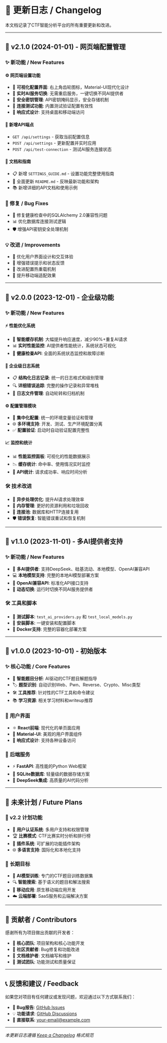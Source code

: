 # 🚀 更新日志 / Changelog

本文档记录了CTF智能分析平台的所有重要更新和改进。

---

## 🎉 v2.1.0 (2024-01-01) - **网页端配置管理**

### ✨ 新功能 / New Features

#### ⚙️ **网页端设置功能**
- 🎨 **可视化配置界面**: 右上角齿轮图标，Material-UI现代化设计
- 🔄 **实时AI服务切换**: 无需重启服务，一键切换不同AI提供者
- 🔐 **安全密钥管理**: API密钥掩码显示，安全存储机制
- 🧪 **连接测试功能**: 内置测试验证配置有效性
- 📱 **响应式设计**: 支持桌面和移动端访问

#### 🔧 **新增API端点**
- `GET /api/settings` - 获取当前配置信息
- `POST /api/settings` - 更新配置并实时应用
- `POST /api/test-connection` - 测试AI服务连接状态

#### 📖 **文档和指南**
- 📋 新增 `SETTINGS_GUIDE.md` - 设置功能完整使用指南
- 🔄 全面更新 `README.md` - 反映最新功能和架构
- 📚 新增详细的API文档和使用示例

### 🐛 修复 / Bug Fixes
- 🔧 修复健康检查中的SQLAlchemy 2.0兼容性问题
- 📊 优化数据库连接测试逻辑
- 🛡️ 增强API密钥安全处理机制

### 💡 改进 / Improvements
- 🎨 优化用户界面设计和交互体验
- 📝 增强错误提示和状态反馈
- 🔄 改进配置热重载机制
- 📱 提升移动端适配效果

---

## 🚀 v2.0.0 (2023-12-01) - **企业级功能**

### ✨ 新功能 / New Features

#### ⚡ **性能优化系统**
- 🧠 **智能缓存机制**: 大幅提升响应速度，减少90%+重复AI请求
- 📊 **实时性能监控**: AI提供者性能统计，系统状态可视化
- 🏥 **健康检查API**: 全面的系统状态监控和故障诊断

#### 📝 **企业级日志系统**
- 📋 **结构化日志记录**: 统一的日志格式和级别管理
- 🔍 **详细错误追踪**: 完整的操作记录和异常堆栈
- 📁 **日志文件管理**: 自动轮转和归档机制

#### ⚙️ **配置管理模块**
- 🔧 **集中化配置**: 统一的环境变量验证和管理
- 🌐 **多环境支持**: 开发、测试、生产环境配置分离
- ✅ **配置验证**: 启动时自动验证配置完整性

#### 📈 **监控和统计**
- 📊 **性能监控面板**: 可视化的性能数据展示
- 📉 **缓存统计**: 命中率、使用情况实时监控
- 🔄 **API统计**: 请求成功率、响应时间分析

### 🛠️ **技术改进**
- 🔄 **异步处理优化**: 提升AI请求处理效率
- 💾 **内存管理**: 更好的资源利用和垃圾回收
- 🔌 **连接池**: 数据库和HTTP连接复用
- 🛡️ **错误恢复**: 智能错误重试和恢复机制

---

## 🔄 v1.1.0 (2023-11-01) - **多AI提供者支持**

### ✨ 新功能 / New Features
- 🤖 **多AI提供者**: 支持DeepSeek、硅基流动、本地模型、OpenAI兼容API
- 💻 **本地模型支持**: 完整的本地AI模型部署方案
- 🔗 **OpenAI兼容API**: 标准化API接口支持
- 🔄 **动态切换**: 运行时切换不同AI服务提供者

### 🛠️ **工具和脚本**
- 📝 **测试脚本**: `test_ai_providers.py` 和 `test_local_models.py`
- 🚀 **安装脚本**: 一键安装和配置脚本
- 🐳 **Docker支持**: 完整的容器化部署方案

---

## 🎉 v1.0.0 (2023-10-01) - **初始版本**

### ✨ 核心功能 / Core Features
- 🧠 **智能题目分析**: AI驱动的CTF题目解题指导
- 🏷️ **题型识别**: 自动识别Web、Pwn、Reverse、Crypto、Misc类型
- 🛠️ **工具推荐**: 针对性的CTF工具和命令建议
- 📚 **学习资源**: 相关学习材料和writeup推荐

### 🎨 **用户界面**
- ⚛️ **React前端**: 现代化的单页面应用
- 🎨 **Material-UI**: 美观的用户界面组件
- 📱 **响应式设计**: 支持各种设备访问

### 🔧 **后端服务**
- ⚡ **FastAPI**: 高性能的Python Web框架
- 💾 **SQLite数据库**: 轻量级的数据存储方案
- 🤖 **DeepSeek集成**: 高质量的AI代码分析

---

## 🔮 未来计划 / Future Plans

### 🎯 **v2.2 计划功能**
- 🔐 **用户认证系统**: 多用户支持和权限管理
- 🏆 **比赛模式**: CTF比赛实时分析和排行榜
- 🔄 **插件系统**: 可扩展的功能插件架构
- 🌐 **多语言支持**: 国际化和本地化支持

### 🚀 **长期目标**
- 🧮 **AI模型训练**: 专门的CTF题目训练数据集
- 🔍 **智能搜索**: 基于语义的题目和解法搜索
- 📱 **移动应用**: 原生移动端应用开发
- ☁️ **云端部署**: SaaS服务和云端解决方案

---

## 🤝 贡献者 / Contributors

感谢所有为项目做出贡献的开发者：

- 🎯 **核心团队**: 项目架构和核心功能开发
- 🔧 **社区贡献者**: Bug修复和功能改进
- 📝 **文档维护者**: 文档编写和维护
- 🧪 **测试团队**: 功能测试和质量保证

---

## 📞 反馈和建议 / Feedback

如果您对项目有任何建议或发现问题，欢迎通过以下方式联系我们：

- 🐛 **Bug报告**: [GitHub Issues](https://github.com/your-repo/issues)
- 💡 **功能请求**: [GitHub Discussions](https://github.com/your-repo/discussions)
- 📧 **直接联系**: your-email@example.com

---

*本更新日志遵循 [Keep a Changelog](https://keepachangelog.com/) 格式规范* 